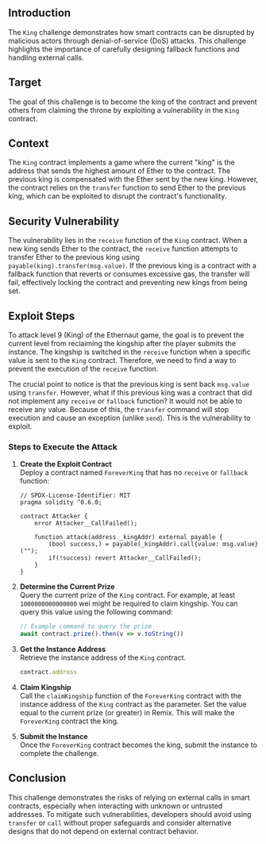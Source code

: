 ## Introduction

The `King` challenge demonstrates how smart contracts can be disrupted by malicious actors through denial-of-service (DoS) attacks. This challenge highlights the importance of carefully designing fallback functions and handling external calls.

## Target

The goal of this challenge is to become the king of the contract and prevent others from claiming the throne by exploiting a vulnerability in the `King` contract.

## Context

The `King` contract implements a game where the current "king" is the address that sends the highest amount of Ether to the contract. The previous king is compensated with the Ether sent by the new king. However, the contract relies on the `transfer` function to send Ether to the previous king, which can be exploited to disrupt the contract's functionality.

## Security Vulnerability

The vulnerability lies in the `receive` function of the `King` contract. When a new king sends Ether to the contract, the `receive` function attempts to transfer Ether to the previous king using `payable(king).transfer(msg.value)`. If the previous king is a contract with a fallback function that reverts or consumes excessive gas, the transfer will fail, effectively locking the contract and preventing new kings from being set.

## Exploit Steps

To attack level 9 (King) of the Ethernaut game, the goal is to prevent the current level from reclaiming the kingship after the player submits the instance. The kingship is switched in the `receive` function when a specific value is sent to the `King` contract. Therefore, we need to find a way to prevent the execution of the `receive` function.

The crucial point to notice is that the previous king is sent back `msg.value` using `transfer`. However, what if this previous king was a contract that did not implement any `receive` or `fallback` function? It would not be able to receive any value. Because of this, the `transfer` command will stop execution and cause an exception (unlike `send`). This is the vulnerability to exploit.

### Steps to Execute the Attack

1. **Create the Exploit Contract**  
    Deploy a contract named `ForeverKing` that has no `receive` or `fallback` function:
    ```solidity
    // SPDX-License-Identifier: MIT
    pragma solidity ^0.6.0;

    contract Attacker {
        error Attacker__CallFailed();

        function attack(address _kingAddr) external payable {
            (bool success,) = payable(_kingAddr).call{value: msg.value}("");
            if(!success) revert Attacker__CallFailed();
        }
    }
    ```

2. **Determine the Current Prize**  
    Query the current prize of the `King` contract. For example, at least `1000000000000000` wei might be required to claim kingship. You can query this value using the following command:
    ```javascript
    // Example command to query the prize
    await contract.prize().then(v => v.toString())
    ```

3. **Get the Instance Address**  
    Retrieve the instance address of the `King` contract.
    ``` javascript
    contract.address
    ```

4. **Claim Kingship**  
    Call the `claimKingship` function of the `ForeverKing` contract with the instance address of the `King` contract as the parameter. Set the value equal to the current prize (or greater) in Remix. This will make the `ForeverKing` contract the king.

5. **Submit the Instance**  
    Once the `ForeverKing` contract becomes the king, submit the instance to complete the challenge.

## Conclusion

This challenge demonstrates the risks of relying on external calls in smart contracts, especially when interacting with unknown or untrusted addresses. To mitigate such vulnerabilities, developers should avoid using `transfer` or `call` without proper safeguards and consider alternative designs that do not depend on external contract behavior.
